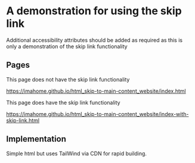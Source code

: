 # A demonstration for using the skip link

Additional accessibility attributes should be added as required as this is only a demonstration of the skip link functionality

## Pages

This page does not have the skip link functionality

https://imahome.github.io/html_skip-to-main-content_website/index.html

This page does have the skip link functionality

https://imahome.github.io/html_skip-to-main-content_website/index-with-skip-link.html

## Implementation

Simple html but uses TailWind via CDN for rapid building.
